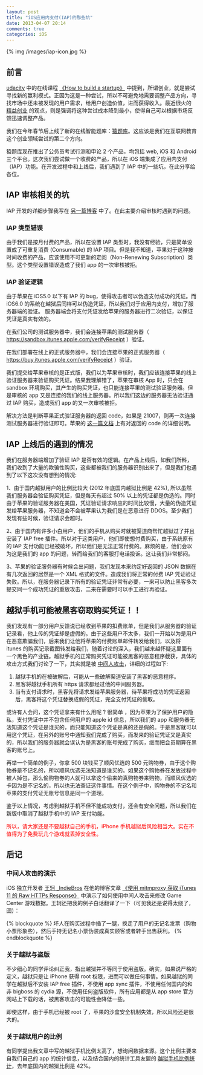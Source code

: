 ```yaml
---
layout: post
title: "iOS应用内支付(IAP)的那些坑"
date: 2013-04-07 20:14
comments: true
categories: iOS
---
```


{% img /images/iap-icon.jpg %}

## 前言

[udacity](https://www.udacity.com/) 中的在线课程 [《How to build a startup》](https://www.udacity.com/course/ep245) 中提到，所谓创业，就是尝试寻找新的赢利模式。正因为这是一种尝试，所以不可避免地需要调整产品方向，寻找市场中还未被发现的用户需求，给用户创造价值，进而获得收入。最近很火的 [精益创业](http://book.douban.com/subject/10945606/) 的观点，则是强调将这种尝试成本降到最小，使得自己可以根据市场反馈迅速调整产品。

我们在今年春节后上线了新的在线智能题库：[猿题库](http://yuantiku.com/)。这应该是我们在互联网教育这个创业领域尝试的第二个方向。

猿题库现在推出了公务员考试行测和申论 2 个产品，均包括 web, iOS 和 Android 三个平台。这次我们尝试做一个收费的产品，所以在 iOS 端集成了应用内支付（IAP）功能。在开发过程中和上线后，我们遇到了 IAP 中的一些坑，在此分享给各位。

<!-- more -->

## IAP 审核相关的坑


IAP 开发的详细步骤我写在 [另一篇博客](/2012/12/09/in-app-purchase-check-list/) 中了。在此主要介绍审核时遇到的问题。

### IAP 类型错误

由于我们是按月付费的产品，所以在设置 IAP 类型时，我没有经验，只是简单设置成了可重复消费 (Consumable) 的 IAP 项目。但是我不知道，苹果对于这种按时间收费的产品，应该使用不可更新的定阅（Non-Renewing Subscription）类型。这个类型设置错误造成了我们 app 的一次审核被拒。

### IAP 验证逻辑

由于苹果在 iOS5.0 以下有 IAP 的 bug，使得攻击者可以伪造支付成功的凭证。而 iOS6.0 的系统在越狱后同样可以伪造凭证，所以我们对于应用内支付，增加了服务器端的验证。
服务器端会将支付凭证发给苹果的服务器进行二次验证，以保证凭证是真实有效的。

在我们公司的测试服务器中，我们会连接苹果的测试服务器（ <https://sandbox.itunes.apple.com/verifyReceipt> ）验证。

在我们部署在线上的正式服务器中，我们会连接苹果的正式服务器（ <https://buy.itunes.apple.com/verifyReceipt> ）验证。

我们提交给苹果审核的是正式版，我们以为苹果审核时，我们应该连接苹果的线上验证服务器来验证购买凭证。结果我理解错了，苹果在审核 App 时，只会在 sandbox 环境购买，其产生的购买凭证，也只能连接苹果的测试验证服务器。但是审核的 app 又是连接的我们的线上服务器。所以我们这边的服务器无法验证通过 IAP 购买，造成我们 app 的又一次审核被拒。

解决方法是判断苹果正式验证服务器的返回 code，如果是 21007，则再一次连接测试服务器进行验证即可。苹果的 [这一篇文档](http://developer.apple.com/library/ios/#documentation/NetworkingInternet/Conceptual/StoreKitGuide/RenewableSubscriptions/RenewableSubscriptions.html) 上有对返回的 code 的详细说明。


## IAP 上线后的遇到的情况

我们在服务器端增加了验证 IAP 是否有效的逻辑。在产品上线后，如我们所料，我们收到了大量的欺骗性购买，这些都被我们的服务器识别出来了，但是我们也遇到了以下这次没有想到的情况:

1、由于国内越狱用户的比例比较大 (2012 年底国内越狱比例是 42%), 所以虽然我们服务器会验证购买凭证，但是每天有超过 50% 以上的凭证都是伪造的。同时由于苹果的验证服务器在美国，凭证验证请求响应的时间比较慢，大量的伪造凭证发给苹果服务器，不知道会不会被苹果认为我们是在恶意进行 DDOS。至少我们发现有些时候，验证请求会超时。

2、由于国内有许多小白用户，他们的手机从购买时就被渠道商帮忙越狱过了并且安装了 IAP free 插件。所以对于这类用户，他们即使想付费购买，由于系统原有的 IAP 支付功能已经被破坏，所以他们是无法正常付费的。麻烦的是，他们会以为这是我们的 app 的问题，转而给我们的客服打电话投诉。这让我们非常郁闷。

3、苹果的验证服务器有时候会出问题，我们发现本来约定好返回的 JSON 数据在有几次返回的居然是一个 XML 格式的文件。造成我们将正常的付费 IAP 凭证验证失败。所以，在服务器记录下所有的验证凭证非常有必要，一来可以防止黑客多次提交同一个成功凭证的重放攻击，二来在需要时可以手工进行再验证。

## 越狱手机可能被黑客窃取购买凭证！！

我们发现有一部分用户反馈说已经收到苹果的扣费账单，但是我们从服务器的验证记录看，他上传的凭证却是虚假的。由于这些用户不太多，我们一开始以为是用户在恶意欺骗我们，后来我们让他将苹果的付费账单邮件转发给我们，以及将 itunes 的购买记录截图转发给我们，随着讨论的深入，我们越来越怀疑这里面有一个黑色的产业链。越狱手机的正常购买凭证可能被黑客的恶意程序截获，具体的攻击方式我们讨论了一下，其实就是被 [中间人攻击](http://zh.wikipedia.org/wiki/%E4%B8%AD%E9%97%B4%E4%BA%BA%E6%94%BB%E5%87%BB)，详细的过程如下:

 1. 越狱手机的在被破解后，可能从一些破解渠道安装了黑客的恶意程序。
 2. 黑客将越狱手机所有 https 请求都经过他的中间服务器。
 3. 当有支付请求时，黑客先将请求发给苹果服务器，待苹果将成功的凭证返回后，黑客将这个凭证替换成假的凭证，完全支付凭证的偷取。

或许有人会问，这个凭证拿来有什么用呢 ? 很简单 ，因为苹果为了保护用户的隐私，支付凭证中并不包含任何用户的 apple id 信息，所以我们的 app 和服务器无法知道这个凭证是谁买的，而只能知道这个凭证是真的还是假的。于是黑客就可以用这个凭证，在另外的账号中通知我们完成了购买，而发来的验证凭证又是真实的，所以我们的服务器就会误认为是黑客的账号完成了购买，继而把会员期算在黑客的账号上。

再举一个简单的例子，你拿 500 块钱买了顺风优选的 500 元购物券，由于这个购物券是不记名的，所以顺风优选无法知道是谁买的。如果这个购物券在发放过程中被人掉包，那么偷购物券的人就可以拿这个偷来的真购物券来购物，而顺风优选的卡因为是不记名的，所以也无法查证这件事情。在这个例子中，购物券的不记名和苹果的支付凭证无账号信息是同一个道理。

鉴于以上情况，考虑到越狱手机不但不能成功支付，还会有安全问题，所以我们在新版中取消了越狱手机中的 IAP 支付功能。

<font color=red> 所以，请大家还是不要越狱自己的手机，iPhone 手机越狱后风险相当大。实在不值得为了免费玩几个游戏就丢掉安全性。</font>

## 后记

### 中间人攻击的演示

iOS 独立开发者 [王轲 _IndieBros](http://weibo.com/indiebros) 在他的博客文章 [《使用 mitmproxy 获取 iTunes 11 的 Raw HTTPs Response》](http://www.iwangke.me/2013/02/18/get-itunes-raw-response-with-mitmproxy/) 中演示了如何使用中间人攻击来修改 Game Center 游戏数据。王轲还把我的例子白话翻译了一下（可见我还是说得太绕了，囧）：

{% blockquote %}
坏人在购买过程中插了一腿，换走了用户的无记名发票（购物小票形象些），然后手持无记名小票伪装成真实顾客或者转手出售获利。
{% endblockquote %}

### 关于越狱与盗版

不少细心的同学评论纠正我，指出越狱并不等同于使用盗版。确实，如果说严格的定义，越狱只是让 iPhone 获得 root 权限，进而可以做任何事情。如果越狱的同学在越狱后不安装 IAP free 插件，不使用 app sync 插件，不使用任何国内的和非 bigboss 的 cydia 源，不使用任何盗版软件，所有应用都是从 app store 官方网站上下载的话，被黑客攻击的可能性会降低一些。

即使这样，由于手机已经被 root 了，苹果的沙盒安全机制失效，所以风险还是很大的。

### 关于越狱用户的比例

有同学提出我文章中写的越狱手机比例太高了，想询问数据来源。这个比例主要来自我们自己的 app 的统计信息，以及结合国内的统计工具友盟的 [越狱手机比例统计](http://www.umeng.com/umengdata_reports)，去年底国内的越狱比例是 42%。



